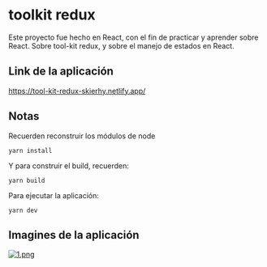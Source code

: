 # toolkit redux

Este proyecto fue hecho en React, con el fin de practicar y aprender sobre React.
Sobre tool-kit redux, y sobre el manejo de estados en React.

## Link de la aplicación

<https://tool-kit-redux-skierhy.netlify.app/>

## Notas

Recuerden reconstruir los módulos de node

`yarn install`

Y para construir el build, recuerden:

`yarn build`

Para ejecutar la aplicación:

`yarn dev`

## Imagines de la aplicación

[![1.png](https://i.postimg.cc/43r7HmLr/1.png)](https://postimg.cc/mcy202Gw)
